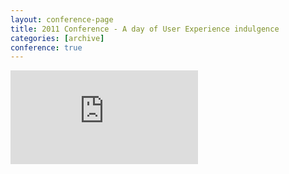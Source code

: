 ```yaml
---
layout: conference-page
title: 2011 Conference - A day of User Experience indulgence
categories: [archive]
conference: true
---
```

<div class="embed-container">
	<iframe src="http://2012.uxbrighton.org.uk/" frameborder="0"></iframe>
</div>



